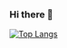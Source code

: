 ### Hi there 👋

[![Top Langs](https://github-readme-stats.vercel.app/api/top-langs/?username=daichi1123
)](https://github.com/anuraghazra/github-readme-stats)

<!--
**daichi1123/daichi1123** is a ✨ _special_ ✨ repository because its `README.md` (this file) appears on your GitHub profile.

Here are some ideas to get you started:

- 🔭 I’m currently working on ...
- 🌱 I’m currently learning ...
- 👯 I’m looking to collaborate on ...
- 🤔 I’m looking for help with ...
- 💬 Ask me about ...
- 📫 How to reach me: ...
- 😄 Pronouns: ...
- ⚡ Fun fact: ...
-->
